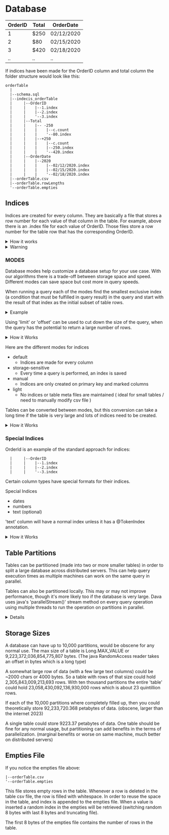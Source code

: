 

# Database

| OrderID | Total | OrderDate  |
|---------|-------|------------|
| 1       | $250  | 02/12/2020 |
| 2       | $80   | 02/15/2020 |
| 3       | $420  | 02/18/2020 |
| ..      | ..    | ..         |

If indices have been made for the OrderID column and total column the folder structure would look like this:

```
orderTable
  |
  |--schema.sql
  |--indecis_orderTable
  |     |--OrderID
  |     |    |--1.index
  |     |    |--2.index
  |     |    '--3.index
  |     |--Total
  |     |    |-- -250
  |     |    |    |--c.count
  |     |    |    '--80.index
  |     |    |--+250
  |     |    |    |--c.count
  |     |    |    |--250.index
  |     |    |    '--420.index
  |     |--OrderDate
  |     |    |--2020
  |     |    |    |--02/12/2020.index
  |     |    |    |--02/15/2020.index
  |     |    |    '--02/18/2020.index
  |--orderTable.csv
  |--orderTable.rowLengths
  '--orderTable.empties
```
## Indices
Indices are created for every column. They are basically a file that stores a row number for each value of that column in the table. For example, above there is an .index file for each value of OrderID. Those files store a row number for the table row that has the corresponding OrderID. 

<details>
<summary>How it works</summary>

---
The index .index files contain addresses to each line that has that value for that column.

Each .index is made up of appended bytes (representing rows in the table with that index value). Each 10 bytes represents the offset in the table (6 bytes), and the length of the row (4 bytes):
``` 
[route 1, bytes][route 2, bytes]...
```
The first 8 bytes of the index file represent the amount of routes in the index. The index size can be used to optimize queries, in that the most restricting condition can be used to retrieve necessary data, and the rest can be applied as filters.

---
</details>


<details>
<summary>Warning</summary>

---

**Never modify indices** as Dava has a very specific structure and will fail if the expected index or values have been corrupted. Index files themselves are raw bytes which are parsed into longs. Any modification of those files will render indices useless and queries may return very strange values or fail.

---
</details>


### MODES
Database modes help customize a database setup for your use case. With our algorithms there is a trade-off between storage space and speed. Different modes can save space but cost more in query speeds.

When running a query each of the modes find the smallest exclusive index (a condition that must be fulfilled in query result) in the query and start with the result of that index as the initial subset of table rows.

<details>
<summary>Example</summary>

---

For example, if you have this query:

```sql
select * from my_table where name='John' and amount=7
```
If the index for 'name='John'' is smaller than for 'amount=7', then first all rows with a name of John will be retrieved. Those rows will then be filtered for where the amount is 7.

---
</details>

Using 'limit' or 'offset' can be used to cut down the size of the query, when the query has the potential to return a large number of rows.

<details>
<summary>How it Works</summary>

---
If 'limit' or 'offset' is used, then the operation goes until the offset and limit are fulfilled. This may involve doing multiple table reads but should be faster if the table is very large.

---
</details>

Here are the different modes for indices

- default
    + Indices are made for every column
- storage-sensitive
    + Every time a query is performed, an index is saved
- manual
    + Indices are only created on primary key and marked columns
- light
    + No indices or table meta files are maintained ( ideal for small tables / need to manually modify csv file )



Tables can be converted between modes, but this conversion can take a long time if the table is very large and lots of indices need to be created. 

<details>
<summary>How it Works</summary>

---
When converting, Dava determines if indices need to be created, and if so, a new table is created and each row of the old table is inserted using the new mode. This ensures all the necessary indices are created and the data remains the same.

---
</details>


### Special Indices
OrderId is an example of the standard approach for indices:
```
  |     |--OrderID
  |     |    |--1.index
  |     |    |--2.index
  |     |    '--3.index
```
Certain column types have special formats for their indices. 

Special Indices
- dates
- numbers
- text (optional)

'text' column will have a normal index unless it has a @TokenIndex annotation.

<details>
<summary>How it Works</summary>

---


### Text Indices
If specified with an @TokenIndex annotation, each row will be tokenized and indices will be created for each token. For example, storing the sentence 'The quick brown fox' will create the following indices:

``` 
  |     |--MyTextColumn
  |     |    |--The.index
  |     |    |--quick.index
  |     |    |--brown.index
  |     |    '--fox.index
```

If the sentence 'The quick blue cow' was added the existing indices would be added too and new indices would be created for the new words:

``` 
  |     |--MyTextColumn
  |     |    |--The.index
  |     |    |--quick.index
  |     |    |--brown.index
  |     |    |--blue.index
  |     |    |--fox.index
  |     |    '--cow.index
```



### Date Indices
Look like this
``` 
  |     |--OrderDate
  |     |    |--2020
  |     |    |    |--02/12/2020.index
  |     |    |    |--02/15/2020.index
  |     |    |    '--02/18/2020.index
```
Dates are converted to a time zone utc if applicable, and then a java LocalDate. They are then sorted into a year folder and the corresponding date index. Very large databases with million+ insertions per day might have some slowness if a query on dates is performed with before or after. However, if a database that large is partitioned it won't be as bad. (it's likely one that large would be partitioned)

We choose this design since reading all N indices from a single file is like 500x faster than reading N indicies from N files. (like how we do numbers below) Since dates are rarely accessed by specific values, but rather by before and after, it's probably more efficient to get dates this way.

### Numeric Indices
Look like this
``` 
  |     |--Total
  |     |    |-- -250
  |     |    |    |--c.count
  |     |    |    '--80.index
  |     |    |--+250
  |     |    |    |--c.count
  |     |    |    |--250.index
  |     |    |    '--420.index
```
Each time a new index is created it's sorted through the folder as either less than, or greater than or equal, to the folder value. Once the folder is too large (million+) then the folder is subdivided again. The .count file helps speed up the query and is used to check if the subdivision is too large.


---
</details>



## Table Partitions
Tables can be partitioned (made into two or more smaller tables) in order to split a large database across distributed servers. This can help query execution times as multiple machines can work on the same query in parallel. 

Tables can also be partitioned locally. This may or may not improve performance, though it's more likely too if the database is very large. Dava uses java's 'parallelStream()' stream method on every query operation using multiple threads to run the operation on partitions in parallel.


<details>
<summary>Details</summary>

---

The number of partitions can grow up from the initial table to partition 9999. The partition name for orderTable will be as follows for subsequent partitions:
``` 
orderTable.csv
orderTable1.csv
orderTable2.csv
orderTable3.csv
...
orderTable9999.csv
```

Each partition has it's own index folder which contains all indices for the partition named as follows:
```
indecis_[parition_name]
```

---
</details>



## Storage Sizes
A database can have up to 10,000 partitions, would be obscene for any normal use. The max size of a table is Long.MAX_VALUE or 9,223,372,036,854,775,807 bytes. (The java RandomAccess reader takes an offset in bytes which is a long type) 

A somewhat large row of data (with a few large text columns) could be ~2000 chars or 4000 bytes. So a table with rows of that size could hold 2,305,843,009,213,693 rows. With ten thousand partitions the entire 'table' could hold 23,058,430,092,136,930,000 rows which is about 23 quintillion rows. 

If each of the 10,000 partitions where completely filled up, then you could theoretically store 92,233,720.368 petabytes of data. (obscene, larger than the internet 2023)

A single table could store 9223.37 petabytes of data. One table should be fine for any normal usage, but partitioning can add benefits in the terms of parallelization. (marginal benefits or worse on same machine, much better on distributed servers)

## Empties File
If you notice the empties file above:
```
|--orderTable.csv
'--orderTable.empties
```
This file stores empty rows in the table. Whenever a row is deleted in the table csv file, the row is filled with whitespace. In order to reuse the space in the table, and index is appended to the empties file. When a value is inserted a random index in the empties will be retrieved (switching random 8 bytes with last 8 bytes and truncating file).

The first 8 bytes of the empties file contains the number of rows in the table. 



